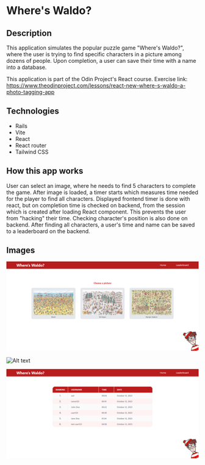 # Where's Waldo?

## Description

This application simulates the popular puzzle game "Where's Waldo?", where the user is trying to find specific characters in a picture among dozens of people. Upon completion, a user can save their time with a name into a database.

This application is part of the Odin Project's React course. Exercise link: https://www.theodinproject.com/lessons/react-new-where-s-waldo-a-photo-tagging-app

## Technologies

- Rails
- Vite
- React
- React router
- Tailwind CSS

## How this app works

User can select an image, where he needs to find 5 characters to complete the game. After image is loaded, a timer starts which measures time needed for the player to find all characters. Displayed frontend timer is done with react, but on completion time is checked on backend, from the session which is created after loading React component. This prevents the user from "hacking" their time.
Checking character's position is also done on backend.
After finding all characters, a user's time and name can be saved to a leaderboard on the backend.

## Images

![Alt text](README-images/image.png)

![Alt text](README-images/image1.png)

![Alt text](README-images/image2.png)
